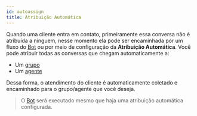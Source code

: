 ```yaml
---
id: autoassign
title: Atribuição Automática
---
```


Quando uma cliente entra em contato, primeiramente essa conversa não é atribuída a ninguem, nesse momento ela pode ser encaminhada por um fluxo do [Bot](/docs/guides/bot) ou por meio de configuração da **Atribuição Automática**. Você pode atribuir todas as conversas que chegam automaticamente a:
- Um [grupo](/docs/guides/groups)
- Um [agente](/docs/guides/agents)

Dessa forma, o atendimento do cliente é automaticamente coletado e encaminhado para o grupo/agente que você deseja.
>O [Bot](/docs/guides/bot) será executado mesmo que haja uma atribuição automática configurada.